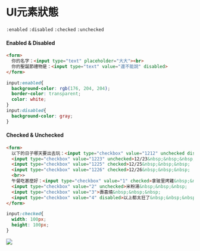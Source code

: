 # UI元素狀態
``` :enabled ```  ``` :disabled ```  ``` :checked ``` ``` :unchecked ```

#### Enabled & Disabled
```html
<form>
  你的名字：<input type="text" placeholder="大大"><br>
  你的聖誕節禮物是：<input type="text" value="還不能說" disabled>
</form>
```

```scss
input:enabled{
  background-color: rgb(176, 204, 204);
  border-color: transparent;
  color: white;
}
input:disabled{
  background-color: gray;
}
```

#### Checked & Unchecked
```html
<form>
  以下的日子哪天要出去玩：<input type="checkbox" value="1212" unchecked disabled>12/12&nbsp;&nbsp;&nbsp;
  <input type="checkbox" value="1223" unchecked>12/23&nbsp;&nbsp;&nbsp;
  <input type="checkbox" value="1225" checked>12/25&nbsp;&nbsp;&nbsp;
  <input type="checkbox" value="1226" checked>12/26&nbsp;&nbsp;&nbsp;
  <br>>
  午餐吃甚麼好：<input type="checkbox" value="1" checked>拿玻里烤雞&nbsp;&nbsp;&nbsp;
  <input type="checkbox" value="2" unchecked>米粉湯&nbsp;&nbsp;&nbsp;
  <input type="checkbox" value="3">壽喜燒&nbsp;&nbsp;&nbsp;
  <input type="checkbox" value="4" disabled>以上都太狂了&nbsp;&nbsp;&nbsp;
</form>
```

```scss
input:checked{
  width: 100px;
  height: 100px;
}
```

![](https://i.imgur.com/cgebgib.png)